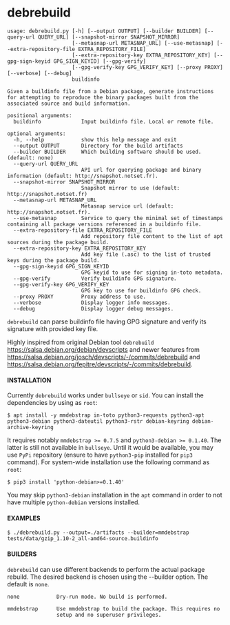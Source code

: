 debrebuild
===

```
usage: debrebuild.py [-h] [--output OUTPUT] [--builder BUILDER] [--query-url QUERY_URL] [--snapshot-mirror SNAPSHOT_MIRROR]
                     [--metasnap-url METASNAP_URL] [--use-metasnap] [--extra-repository-file EXTRA_REPOSITORY_FILE]
                     [--extra-repository-key EXTRA_REPOSITORY_KEY] [--gpg-sign-keyid GPG_SIGN_KEYID] [--gpg-verify]
                     [--gpg-verify-key GPG_VERIFY_KEY] [--proxy PROXY] [--verbose] [--debug]
                     buildinfo

Given a buildinfo file from a Debian package, generate instructions for attempting to reproduce the binary packages built from the
associated source and build information.

positional arguments:
  buildinfo             Input buildinfo file. Local or remote file.

optional arguments:
  -h, --help            show this help message and exit
  --output OUTPUT       Directory for the build artifacts
  --builder BUILDER     Which building software should be used. (default: none)
  --query-url QUERY_URL
                        API url for querying package and binary information (default: http://snapshot.notset.fr).
  --snapshot-mirror SNAPSHOT_MIRROR
                        Snapshot mirror to use (default: http://snapshot.notset.fr)
  --metasnap-url METASNAP_URL
                        Metasnap service url (default: http://snapshot.notset.fr).
  --use-metasnap        Service to query the minimal set of timestamps containing all package versions referenced in a buildinfo file.
  --extra-repository-file EXTRA_REPOSITORY_FILE
                        Add repository file content to the list of apt sources during the package build.
  --extra-repository-key EXTRA_REPOSITORY_KEY
                        Add key file (.asc) to the list of trusted keys during the package build.
  --gpg-sign-keyid GPG_SIGN_KEYID
                        GPG keyid to use for signing in-toto metadata.
  --gpg-verify          Verify buildinfo GPG signature.
  --gpg-verify-key GPG_VERIFY_KEY
                        GPG key to use for buildinfo GPG check.
  --proxy PROXY         Proxy address to use.
  --verbose             Display logger info messages.
  --debug               Display logger debug messages.
```

`debrebuild` can parse buildinfo file having GPG signature and verify its signature with provided key file.

Highly inspired from original Debian tool `debrebuild` https://salsa.debian.org/debian/devscripts and newer features from  https://salsa.debian.org/josch/devscripts/-/commits/debrebuild and https://salsa.debian.org/fepitre/devscripts/-/commits/debrebuild.


#### INSTALLATION

Currently `debrebuild` works under `bullseye` or `sid`. You can install the dependencies by using as `root`:
```shell
$ apt install -y mmdebstrap in-toto python3-requests python3-apt python3-debian python3-dateutil python3-rstr debian-keyring debian-archive-keyring
```

It requires notably `mmdebstrap >= 0.7.5` and `python3-debian >= 0.1.40`. The latter is still not available in `bullseye`.
Until it would be available, you may use `PyPi` repository (ensure to have `python3-pip` installed for `pip3` command).
For system-wide installation use the following command as `root`:
```shell
$ pip3 install 'python-debian>=0.1.40'
```

You may skip `python3-debian` installation in the `apt` command in order to not have multiple `python-debian` versions
installed.

#### EXAMPLES

```shell
$ ./debrebuild.py --output=./artifacts --builder=mmdebstrap tests/data/gzip_1.10-2_all-amd64-source.buildinfo
```

####  BUILDERS

`debrebuild` can use different backends to perform the actual package rebuild.
The desired backend is chosen using the --builder option. The default is
`none`.

    none            Dry-run mode. No build is performed.

    mmdebstrap      Use mmdebstrap to build the package. This requires no
                    setup and no superuser privileges.

